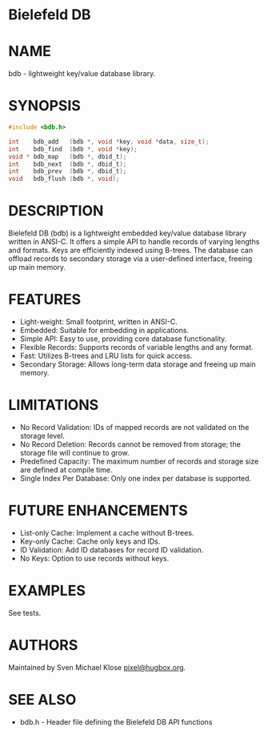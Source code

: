 Bielefeld DB
============

# NAME

bdb - lightweight key/value database library.

# SYNOPSIS

```c
#include <bdb.h>

int    bdb_add   (bdb *, void *key, void *data, size_t);
int    bdb_find  (bdb *, void *key);
void * bdb_map   (bdb *, dbid_t);
int    bdb_next  (bdb *, dbid_t);
int    bdb_prev  (bdb *, dbid_t);
void   bdb_flush (bdb *, void);
```

# DESCRIPTION

Bielefeld DB (bdb) is a lightweight embedded key/value
database library written in ANSI-C.  It offers a simple API
to handle records of varying lengths and formats.
Keys are efficiently indexed using B-trees.  The database
can offload records to secondary storage via a user-defined
interface, freeing up main memory.

# FEATURES

* Light-weight: Small footprint, written in ANSI-C.
* Embedded: Suitable for embedding in applications.
* Simple API: Easy to use, providing core database
  functionality.
* Flexible Records: Supports records of variable
  lengths and any format.
* Fast: Utilizes B-trees and LRU lists for quick access.
* Secondary Storage: Allows long-term data storage and
  freeing up main memory.

# LIMITATIONS

* No Record Validation: IDs of mapped records are not
  validated on the storage level.
* No Record Deletion: Records cannot be removed from
  storage; the storage file will continue to grow.
* Predefined Capacity: The maximum number of records
  and storage size are defined at compile time.
* Single Index Per Database: Only one index per
  database is supported.

# FUTURE ENHANCEMENTS

* List-only Cache: Implement a cache without B-trees.
* Key-only Cache: Cache only keys and IDs.
* ID Validation: Add ID databases for record ID
  validation.
* No Keys: Option to use records without keys.

# EXAMPLES

See tests.

# AUTHORS

Maintained by Sven Michael Klose <pixel@hugbox.org>.

# SEE ALSO

* bdb.h - Header file defining the Bielefeld DB API functions
